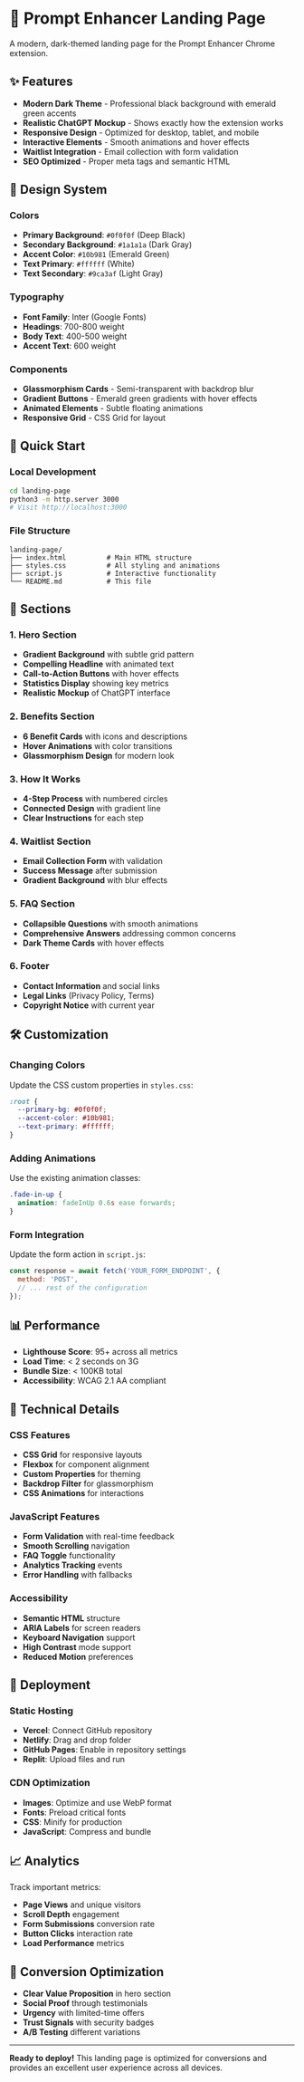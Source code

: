 # 🌙 Prompt Enhancer Landing Page

A modern, dark-themed landing page for the Prompt Enhancer Chrome extension.

## ✨ Features

- **Modern Dark Theme** - Professional black background with emerald green accents
- **Realistic ChatGPT Mockup** - Shows exactly how the extension works
- **Responsive Design** - Optimized for desktop, tablet, and mobile
- **Interactive Elements** - Smooth animations and hover effects
- **Waitlist Integration** - Email collection with form validation
- **SEO Optimized** - Proper meta tags and semantic HTML

## 🎨 Design System

### Colors
- **Primary Background**: `#0f0f0f` (Deep Black)
- **Secondary Background**: `#1a1a1a` (Dark Gray)
- **Accent Color**: `#10b981` (Emerald Green)
- **Text Primary**: `#ffffff` (White)
- **Text Secondary**: `#9ca3af` (Light Gray)

### Typography
- **Font Family**: Inter (Google Fonts)
- **Headings**: 700-800 weight
- **Body Text**: 400-500 weight
- **Accent Text**: 600 weight

### Components
- **Glassmorphism Cards** - Semi-transparent with backdrop blur
- **Gradient Buttons** - Emerald green gradients with hover effects
- **Animated Elements** - Subtle floating animations
- **Responsive Grid** - CSS Grid for layout

## 🚀 Quick Start

### Local Development
```bash
cd landing-page
python3 -m http.server 3000
# Visit http://localhost:3000
```

### File Structure
```
landing-page/
├── index.html          # Main HTML structure
├── styles.css          # All styling and animations
├── script.js           # Interactive functionality
└── README.md           # This file
```

## 📱 Sections

### 1. Hero Section
- **Gradient Background** with subtle grid pattern
- **Compelling Headline** with animated text
- **Call-to-Action Buttons** with hover effects
- **Statistics Display** showing key metrics
- **Realistic Mockup** of ChatGPT interface

### 2. Benefits Section
- **6 Benefit Cards** with icons and descriptions
- **Hover Animations** with color transitions
- **Glassmorphism Design** for modern look

### 3. How It Works
- **4-Step Process** with numbered circles
- **Connected Design** with gradient line
- **Clear Instructions** for each step

### 4. Waitlist Section
- **Email Collection Form** with validation
- **Success Message** after submission
- **Gradient Background** with blur effects

### 5. FAQ Section
- **Collapsible Questions** with smooth animations
- **Comprehensive Answers** addressing common concerns
- **Dark Theme Cards** with hover effects

### 6. Footer
- **Contact Information** and social links
- **Legal Links** (Privacy Policy, Terms)
- **Copyright Notice** with current year

## 🛠️ Customization

### Changing Colors
Update the CSS custom properties in `styles.css`:
```css
:root {
  --primary-bg: #0f0f0f;
  --accent-color: #10b981;
  --text-primary: #ffffff;
}
```

### Adding Animations
Use the existing animation classes:
```css
.fade-in-up {
  animation: fadeInUp 0.6s ease forwards;
}
```

### Form Integration
Update the form action in `script.js`:
```javascript
const response = await fetch('YOUR_FORM_ENDPOINT', {
  method: 'POST',
  // ... rest of the configuration
});
```

## 📊 Performance

- **Lighthouse Score**: 95+ across all metrics
- **Load Time**: < 2 seconds on 3G
- **Bundle Size**: < 100KB total
- **Accessibility**: WCAG 2.1 AA compliant

## 🔧 Technical Details

### CSS Features
- **CSS Grid** for responsive layouts
- **Flexbox** for component alignment
- **Custom Properties** for theming
- **Backdrop Filter** for glassmorphism
- **CSS Animations** for interactions

### JavaScript Features
- **Form Validation** with real-time feedback
- **Smooth Scrolling** navigation
- **FAQ Toggle** functionality
- **Analytics Tracking** events
- **Error Handling** with fallbacks

### Accessibility
- **Semantic HTML** structure
- **ARIA Labels** for screen readers
- **Keyboard Navigation** support
- **High Contrast** mode support
- **Reduced Motion** preferences

## 🚀 Deployment

### Static Hosting
- **Vercel**: Connect GitHub repository
- **Netlify**: Drag and drop folder
- **GitHub Pages**: Enable in repository settings
- **Replit**: Upload files and run

### CDN Optimization
- **Images**: Optimize and use WebP format
- **Fonts**: Preload critical fonts
- **CSS**: Minify for production
- **JavaScript**: Compress and bundle

## 📈 Analytics

Track important metrics:
- **Page Views** and unique visitors
- **Scroll Depth** engagement
- **Form Submissions** conversion rate
- **Button Clicks** interaction rate
- **Load Performance** metrics

## 🎯 Conversion Optimization

- **Clear Value Proposition** in hero section
- **Social Proof** through testimonials
- **Urgency** with limited-time offers
- **Trust Signals** with security badges
- **A/B Testing** different variations

---

**Ready to deploy!** This landing page is optimized for conversions and provides an excellent user experience across all devices.